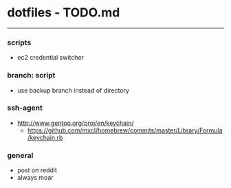 # dotfiles - TODO.md
---

### scripts
* ec2 credential switcher

### branch: script
* use backup branch instead of directory

### ssh-agent
* http://www.gentoo.org/proj/en/keychain/
  * https://github.com/mxcl/homebrew/commits/master/Library/Formula/keychain.rb

### general
* post on reddit
* always moar
